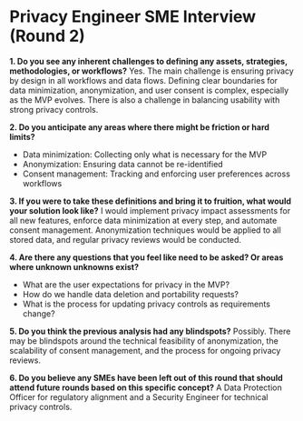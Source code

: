 # Privacy Engineer SME Interview (Round 2)

**1. Do you see any inherent challenges to defining any assets, strategies, methodologies, or workflows?**
Yes. The main challenge is ensuring privacy by design in all workflows and data flows. Defining clear boundaries for data minimization, anonymization, and user consent is complex, especially as the MVP evolves. There is also a challenge in balancing usability with strong privacy controls.

**2. Do you anticipate any areas where there might be friction or hard limits?**
- Data minimization: Collecting only what is necessary for the MVP
- Anonymization: Ensuring data cannot be re-identified
- Consent management: Tracking and enforcing user preferences across workflows

**3. If you were to take these definitions and bring it to fruition, what would your solution look like?**
I would implement privacy impact assessments for all new features, enforce data minimization at every step, and automate consent management. Anonymization techniques would be applied to all stored data, and regular privacy reviews would be conducted.

**4. Are there any questions that you feel like need to be asked? Or areas where unknown unknowns exist?**
- What are the user expectations for privacy in the MVP?
- How do we handle data deletion and portability requests?
- What is the process for updating privacy controls as requirements change?

**5. Do you think the previous analysis had any blindspots?**
Possibly. There may be blindspots around the technical feasibility of anonymization, the scalability of consent management, and the process for ongoing privacy reviews.

**6. Do you believe any SMEs have been left out of this round that should attend future rounds based on this specific concept?**
A Data Protection Officer for regulatory alignment and a Security Engineer for technical privacy controls. 